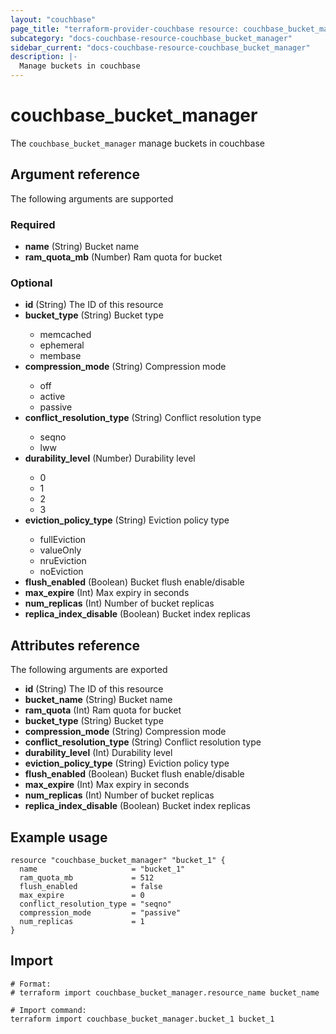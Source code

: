 ```yaml
---
layout: "couchbase"
page_title: "terraform-provider-couchbase resource: couchbase_bucket_manager"
subcategory: "docs-couchbase-resource-couchbase_bucket_manager"
sidebar_current: "docs-couchbase-resource-couchbase_bucket_manager"
description: |-
  Manage buckets in couchbase
---
```


# couchbase_bucket_manager

The `couchbase_bucket_manager` manage buckets in couchbase


## Argument reference

The following arguments are supported
### Required

- **name** (String) Bucket name
- **ram_quota_mb** (Number) Ram quota for bucket

### Optional
<ul>
  <li><b>id</b> (String) The ID of this resource</li>
  <li><b>bucket_type</b> (String) Bucket type</li>
    <ul>
      <li>memcached</li>
      <li>ephemeral</li>
      <li>membase</li>
    </ul>
  <li><b>compression_mode</b> (String) Compression mode</li>
    <ul>
      <li>off</li>
      <li>active</li>
      <li>passive</li>
    </ul>
  <li><b>conflict_resolution_type</b> (String) Conflict resolution type</li>
    <ul>
      <li>seqno</li>
      <li>lww</li>
    </ul>
  <li><b>durability_level</b> (Number) Durability level</li>
    <ul>
      <li>0</li>
      <li>1</li>
      <li>2</li>
      <li>3</li>
    </ul>
  <li><b>eviction_policy_type</b> (String) Eviction policy type</li>
    <ul>
      <li>fullEviction</li>
      <li>valueOnly</li>
      <li>nruEviction</li>
      <li>noEviction</li>
    </ul>
  <li><b>flush_enabled</b> (Boolean) Bucket flush enable/disable</li>
  <li><b>max_expire</b> (Int) Max expiry in seconds</li>
  <li><b>num_replicas</b> (Int) Number of bucket replicas</li>
  <li><b>replica_index_disable</b> (Boolean) Bucket index replicas</li>
</ul>

## Attributes reference
The following arguments are exported
<ul>
  <li><b>id</b> (String) The ID of this resource</li>
  <li><b>bucket_name</b> (String) Bucket name</li>
  <li><b>ram_quota</b> (Int) Ram quota for bucket</li>
  <li><b>bucket_type</b> (String) Bucket type</li>
  <li><b>compression_mode</b> (String) Compression mode</li>
  <li><b>conflict_resolution_type</b> (String) Conflict resolution type</li>
  <li><b>durability_level</b> (Int) Durability level</li>
  <li><b>eviction_policy_type</b> (String) Eviction policy type</li>
  <li><b>flush_enabled</b> (Boolean) Bucket flush enable/disable</li>
  <li><b>max_expire</b> (Int) Max expiry in seconds</li>
  <li><b>num_replicas</b> (Int) Number of bucket replicas</li>
  <li><b>replica_index_disable</b> (Boolean) Bucket index replicas</li>
</ul>

## Example usage
```
resource "couchbase_bucket_manager" "bucket_1" {
  name                     = "bucket_1"
  ram_quota_mb             = 512
  flush_enabled            = false
  max_expire               = 0
  conflict_resolution_type = "seqno"
  compression_mode         = "passive"
  num_replicas             = 1
}
```

## Import

```
# Format:
# terraform import couchbase_bucket_manager.resource_name bucket_name

# Import command:
terraform import couchbase_bucket_manager.bucket_1 bucket_1
```

